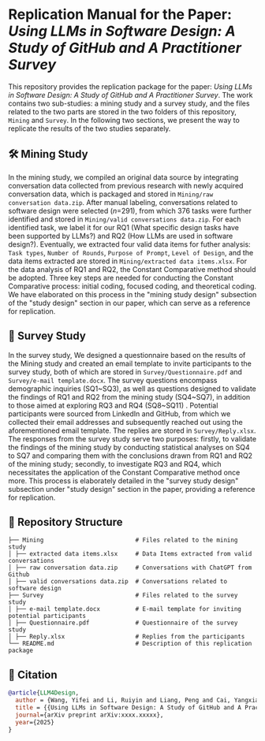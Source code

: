 # Replication Manual for the Paper: *Using LLMs in Software Design: A Study of GitHub and A Practitioner Survey*

This repository provides the replication package for the paper: *Using LLMs in Software Design: A Study of GitHub and A Practitioner Survey*. The work contains two sub-studies: a mining study and a survey study, and the files related to the two parts are stored in the two folders of this repository, `Mining` and `Survey`. In the following two sections, we present the way to replicate the results of the two studies separately.

## 🛠️ Mining Study

In the mining study, we compiled an original data source by integrating conversation data collected from previous research with newly acquired conversation data, which is packaged and stored in `Mining/raw conversation data.zip`. After manual labeling, conversations related to software design were selected (*n*=291), from which 376 tasks were further identified and stored in `Mining/valid conversations data.zip`. For each identified task, we label it for our RQ1 (What specific design tasks have been supported by LLMs?) and RQ2 (How LLMs are used in software design?). Eventually, we extracted four valid data items for futher analysis: `Task types`, `Number of Rounds`, `Purpose of Prompt`, `Level of Design`, and the data items extracted are stored in `Mining/extracted data items.xlsx`.  For the data analysis of RQ1 and RQ2, the Constant Comparative method should be adopted. Three key steps are needed for conducting the Constant Comparative process: initial coding, focused coding, and theoretical coding. We have elaborated on this process in the "mining study design" subsection of the "study design" section in our paper, which can serve as a reference for replication.

## 🙂 Survey Study

In the survey study, We designed a questionnaire based on the results of the Mining study and created an email template to invite participants to the survey study, both of which are stored in `Survey/Questionnaire.pdf` and `Survey/e-mail template.docx`. The survey questions encompass demographic inquiries (SQ1\~SQ3), as well as questions designed to validate the findings of RQ1 and RQ2 from the mining study (SQ4\~SQ7), in addition to those aimed at exploring RQ3 and RQ4 (SQ8\~SQ11) . Potential participants were sourced from LinkedIn and GitHub, from which we collected their email addresses and subsequently reached out using the aforementioned email template. The replies are stored in `Survey/Reply.xlsx`. The responses from the survey study serve two purposes: firstly, to validate the findings of the mining study by conducting statistical analyses on SQ4 to SQ7 and comparing them with the conclusions drawn from RQ1 and RQ2 of the mining study; secondly, to investigate RQ3 and RQ4, which necessitates the application of the Constant Comparative method once more. This process is elaborately detailed in the "survey study design" subsection under "study design" section in the paper, providing a reference for replication.

## 📁 Repository Structure

```plaintext
├── Mining                          # Files related to the mining study
│ ├── extracted data items.xlsx     # Data Items extracted from valid conversations
│ ├── raw conversation data.zip     # Conversations with ChatGPT from Github
│ ├── valid conversations data.zip  # Conversations related to software design
├── Survey                          # Files related to the survey study
│ ├── e-mail template.docx          # E-mail template for inviting potential participants
│ ├── Questionnaire.pdf             # Questionnaire of the survey study
│ ├── Reply.xlsx                    # Replies from the participants
└── README.md                       # Description of this replication package
```

## 📝 Citation

```bibtex
@article{LLM4Design,
  author = {Wang, Yifei and Li, Ruiyin and Liang, Peng and Cai, Yangxiao and Li, Zengyang and Shahin, Mojtaba},
  title = {{Using LLMs in Software Design: A Study of GitHub and A Practitioner Survey}},
  journal={arXiv preprint arXiv:xxxx.xxxxx},
  year={2025}
}
```
